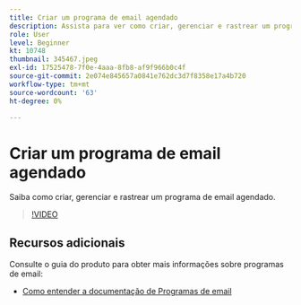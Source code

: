 ```yaml
---
title: Criar um programa de email agendado
description: Assista para ver como criar, gerenciar e rastrear um programa de email agendado.
role: User
level: Beginner
kt: 10748
thumbnail: 345467.jpeg
exl-id: 17525478-7f0e-4aaa-8fb8-af9f966b0c4f
source-git-commit: 2e074e845657a0841e762dc3d7f8358e17a4b720
workflow-type: tm+mt
source-wordcount: '63'
ht-degree: 0%

---
```


# Criar um programa de email agendado

Saiba como criar, gerenciar e rastrear um programa de email agendado.

>[!VIDEO](https://video.tv.adobe.com/v/345467/?quality=12&learn=on)

## Recursos adicionais

Consulte o guia do produto para obter mais informações sobre programas de email:

* [Como entender a documentação de Programas de email](https://experienceleague.adobe.com/docs/marketo/using/product-docs/email-marketing/email-programs/creating-an-email-program/understanding-email-programs.html?lang=en)
